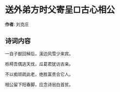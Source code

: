 # 送外弟方时父寄呈□古心相公

**作者**: 刘克庄

## 诗词内容

一自子猷回棹后，溪边风雪少来宾。

栎樗吾偶逃天伐，瓜葛君犹访古亲。

不以痴顽疏此老，绝胜富贵合它人。

相公留下阳春脚，应念诗翁白首贫。

